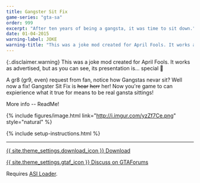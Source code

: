 ```yaml
---
title: Gangster Sit Fix
game-series: "gta-sa"
order: 999
excerpt: "After ten years of being a gangsta, it was time to sit down."
date: 01-04-2015
warning-label: JOKE
warning-title: "This was a joke mod created for April Fools. It works as advertised, but as you can see, its presentation is... special 🙂"
---
```


{:.disclaimer.warning}
This was a joke mod created for April Fools. It works as advertised, but as you can see, its presentation is... special 🙂

A gr8 (gr9, even) request from fan, notice how Gangstas nevar sit? Well now a fix! Gangster Sit Fix is ~~hear~~ ~~herr~~ her!
Now you're game to can expierience what it true for means to be real gansta sittings!

More info -- ReadMe!

{% include figures/image.html link="http://i.imgur.com/yzZf7Ce.png" style="natural" %}

{% include setup-instructions.html %}

***

<a href="https://www.dropbox.com/s/x4jpw422zrakhj6/GangsterSitFix.zip?dl=0" class="button">{{ site.theme_settings.download_icon }} Download</a>

<a href="https://gtaforums.com/topic/781311-sarelsit-gangster-sit-fix/" class="button forums" target="_blank">{{ site.theme_settings.gtaf_icon }} Discuss on GTAForums</a>

Requires [ASI Loader](#asiloader).
